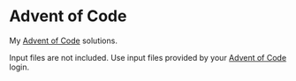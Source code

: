 # Advent of Code

My [Advent of Code](https://adventofcode.com) solutions.

Input files are not included.
Use input files provided by your [Advent of Code](https://adventofcode.com) login. 

